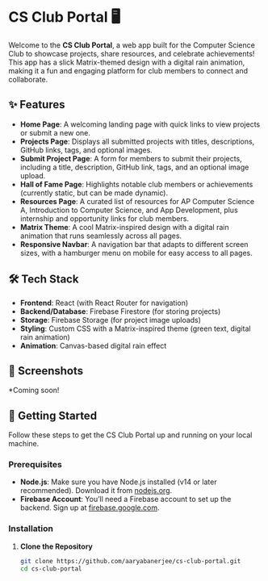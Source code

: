 # CS Club Portal 🖥️

Welcome to the **CS Club Portal**, a web app built for the Computer Science Club to showcase projects, share resources, and celebrate achievements! This app has a slick Matrix-themed design with a digital rain animation, making it a fun and engaging platform for club members to connect and collaborate.

## ✨ Features

- **Home Page**: A welcoming landing page with quick links to view projects or submit a new one.
- **Projects Page**: Displays all submitted projects with titles, descriptions, GitHub links, tags, and optional images.
- **Submit Project Page**: A form for members to submit their projects, including a title, description, GitHub link, tags, and an optional image upload.
- **Hall of Fame Page**: Highlights notable club members or achievements (currently static, but can be made dynamic).
- **Resources Page**: A curated list of resources for AP Computer Science A, Introduction to Computer Science, and App Development, plus internship and opportunity links for club members.
- **Matrix Theme**: A cool Matrix-inspired design with a digital rain animation that runs seamlessly across all pages.
- **Responsive Navbar**: A navigation bar that adapts to different screen sizes, with a hamburger menu on mobile for easy access to all pages.

## 🛠️ Tech Stack

- **Frontend**: React (with React Router for navigation)
- **Backend/Database**: Firebase Firestore (for storing projects)
- **Storage**: Firebase Storage (for project image uploads)
- **Styling**: Custom CSS with a Matrix-inspired theme (green text, digital rain animation)
- **Animation**: Canvas-based digital rain effect

## 📸 Screenshots

*Coming soon! 

## 🚀 Getting Started

Follow these steps to get the CS Club Portal up and running on your local machine.

### Prerequisites

- **Node.js**: Make sure you have Node.js installed (v14 or later recommended). Download it from [nodejs.org](https://nodejs.org/).
- **Firebase Account**: You’ll need a Firebase account to set up the backend. Sign up at [firebase.google.com](https://firebase.google.com/).

### Installation

1. **Clone the Repository**
   ```bash
   git clone https://github.com/aaryabanerjee/cs-club-portal.git
   cd cs-club-portal
